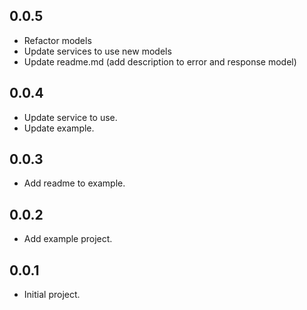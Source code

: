 ## 0.0.5

- Refactor models
- Update services to use new models
- Update readme.md (add description to error and response model)

## 0.0.4

- Update service to use.
- Update example.

## 0.0.3

- Add readme to example.

## 0.0.2

- Add example project.

## 0.0.1

- Initial project.
